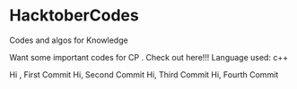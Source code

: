 # HacktoberCodes
Codes and algos for Knowledge

Want some important codes for CP . Check out here!!!
Language used: c++

Hi , First Commit
Hi, Second Commit 
Hi, Third Commit
Hi, Fourth Commit
